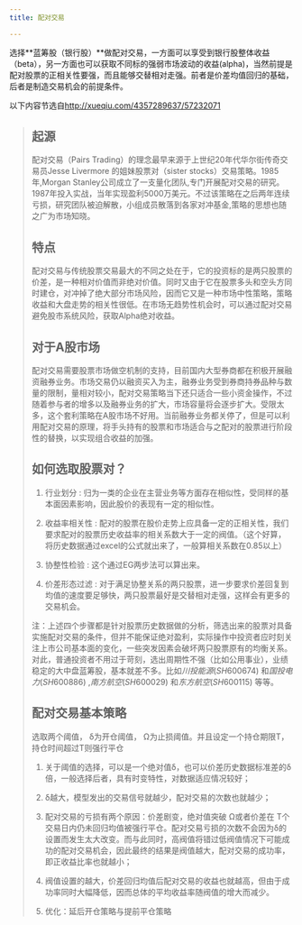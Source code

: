 ```yaml
---
title: 配对交易

---
```


选择**蓝筹股（银行股）**做配对交易，一方面可以享受到银行股整体收益（beta），另一方面也可以获取不同标的强弱市场波动的收益(alpha)，当然前提是配对股票的正相关性要强，而且能够交替相对走强。前者是价差均值回归的基础，后者是制造交易机会的前提条件。

以下内容节选自<http://xueqiu.com/4357289637/57232071>

> ## 起源
> 
> 配对交易（Pairs Trading）的理念最早来源于上世纪20年代华尔街传奇交易员Jesse Livermore 的姐妹股票对（sister stocks）交易策略。1985年,Morgan Stanley公司成立了一支量化团队,专门开展配对交易的研究。1987年投入实战，当年实现盈利5000万美元。不过该策略在之后两年连续亏损，研究团队被迫解散，小组成员散落到各家对冲基金,策略的思想也随之广为市场知晓。
> 
> ## 特点
> 
> 配对交易与传统股票交易最大的不同之处在于，它的投资标的是两只股票的价差，是一种相对价值而非绝对价值。同时又由于它在股票多头和空头方同时建仓，对冲掉了绝大部分市场风险，因而它又是一种市场中性策略，策略收益和大盘走势的相关性很低。在市场无趋势性机会时，可以通过配对交易避免股市系统风险，获取Alpha绝对收益。
> 
> ## 对于A股市场
> 
> 配对交易需要股票市场做空机制的支持，目前国内大型券商都在积极开展融资融券业务。市场交易仍以融资买入为主，融券业务受到券商持券品种与数量的限制，量相对较小，配对交易策略当下还只适合一些小资金操作，不过随着参与者的增多以及融券业务的扩大，市场容量将会逐步扩大。受限太多，这个套利策略在A股市场不好用。当前融券业务都关停了，但是可以利用配对交易的原理，将手头持有的股票和市场适合与之配对的股票进行阶段性的替换，以实现组合收益的加强。
> 
> ## 如何选取股票对？
> 
> 1. 行业划分
>    : 归为一类的企业在主营业务等方面存在相似性，受同样的基本面因素影响，因此股价的表现有一定的相似性。
> 
> 2. 收益率相关性
>    : 配对的股票在股价走势上应具备一定的正相关性，我们要求配对的股票历史收益率的相关系数大于一定的阀值。（这个好算，将历史数据通过excel的公式就出来了，一般算相关系数在0.85以上）
> 
> 3. 协整性检验
>    : 这个通过EG两步法可以算出来。
> 
> 4. 价差形态过滤
>    : 对于满足协整关系的两只股票，进一步要求价差回复到均值的速度要足够快，两只股票最好是交替相对走强，这样会有更多的交易机会。
> 
> 注：上述四个步骤都是针对股票历史数据做的分析，筛选出来的股票对具备实施配对交易的条件，但并不能保证绝对盈利，实际操作中投资者应时刻关注上市公司基本面的变化，一些突发因素会破坏两只股票原有的均衡关系。对此，普通投资者不用过于苛刻，选出周期性不强（比如公用事业），业绩稳定的大中盘蓝筹股，基本就差不多。比如$川投能源(SH600674)$  和$国投电力(SH600886)$  ,$南方航空(SH600029)$  和$东方航空(SH600115)$  等等。
> 
> ## 配对交易基本策略
> 
> 选取两个阈值， δ为开仓阈值， Ω为止损阈值。并且设定一个持仓期限T，持仓时间超过T则强行平仓
> 
> 1. 关于阈值的选择，可以是一个绝对值δ，也可以价差历史数据标准差的δ倍，一般选择后者，具有时变特性，对数据适应情况较好；
> 
> 2. δ越大，模型发出的交易信号就越少，配对交易的次数也就越少；
> 
> 3. 配对交易的亏损有两个原因：价差剧变，绝对值突破 Ω或者价差在 T个交易日内仍未回归均值被强行平仓。配对交易亏损的次数不会因为δ的设置而发生太大改变。而与此同时，高阀值将错过低阀值情况下可能成功的配对交易机会，因此最终的结果是阀值越大，配对交易的成功率，即正收益比率也就越小；
> 
> 4. 阀值设置的越大，价差回归均值后配对交易的收益也就越高，但由于成功率同时大幅降低，因而总体的平均收益率随阀值的增大而减少。
> 
> 5. 优化：延后开仓策略与提前平仓策略
